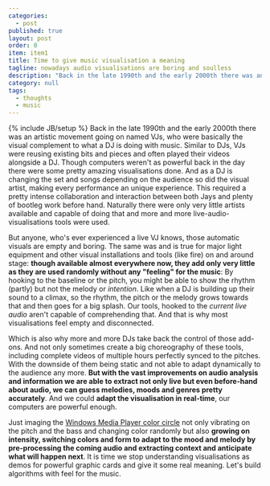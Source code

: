 ```yaml
---
categories: 
  - post
published: true
layout: post
order: 0
item: item1
title: Time to give music visualisation a meaning
tagline: nowadays audio visualisations are boring and soulless
description: "Back in the late 1990th and the early 2000th there was an artistic movement going on named VJs, who were basically the visual complement to what a DJ is doing with music. Similar to DJs, VJs were reusing existing bits and pieces and often played their videos alongside a DJ. Though computers weren't as powerful back in the day there were some pretty amazing visualisations done. And as a DJ is changing the set and songs depending on the audience so did the visual artist, making every performance an unique experience. This required a pretty intense collaboration and interaction between both Jays and plenty of bootleg work before hand. Naturally there were only very little artists available and capable of doing that and more and more live-audio-visualisations tools were used."
category: null
tags: 
  - thoughts
  - music
---
```


{% include JB/setup %}
Back in the late 1990th and the early 2000th there was an artistic movement going on named VJs, who were basically the visual complement to what a DJ is doing with music. Similar to DJs, VJs were reusing existing bits and pieces and often played their videos alongside a DJ. Though computers weren't as powerful back in the day there were some pretty amazing visualisations done. And as a DJ is changing the set and songs depending on the audience so did the visual artist, making every performance an unique experience. This required a pretty intense collaboration and interaction between both Jays and plenty of bootleg work before hand. Naturally there were only very little artists available and capable of doing that and more and more live-audio-visualisations tools were used.

But anyone, who's ever experienced a live VJ knows, those automatic visuals are empty and boring. The same was and is true for major light equipment and other visual installations and tools (like fire) on and around stage: **though available almost everywhere now, they add only very little as they are used randomly without any "feeling" for the music**: By hooking to the baseline or the pitch, you might be able to show the rhythm (partly) but not the melody or *intention*. Like when a DJ is building up their sound to a climax, so the rhythm, the pitch or the melody grows towards that and then goes for a big splash. Our tools, hooked to the _current live audio_ aren't capable of comprehending that. And that is why most visualisations feel empty and disconnected.

Which is also why more and more DJs take back the control of those add-ons. And not only sometimes create a big choreography of these tools, including complete videos of multiple hours perfectly synced to the pitches. With the downside of them being static and not able to adapt dynamically to the audience any more. **But with the vast improvements on audio analysis and information we are able to extract not only live but even before-hand about audio, we can guess melodies, moods and genres pretty accurately**. And we could **adapt the visualisation in real-time**, our computers are powerful enough.

Just imaging the [Windows Media Player color circle](https://www.youtube.com/watch?v=RB9Pw-gXZSE) not only vibrating on the pitch and the bass and changing color randomly but also **growing on intensity, switching colors and form to adapt to the mood and melody by pre-processing the coming audio and extracting context and anticipate what will happen next**. It is time we stop understanding visualisations as demos for powerful graphic cards and give it some real meaning. Let's build algorithms with feel for the music.
